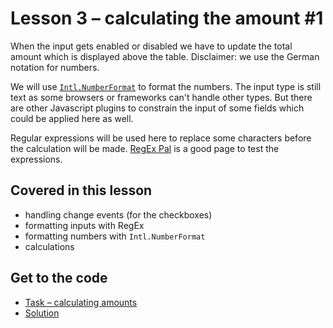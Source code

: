 # Lesson 3 – calculating the amount #1  
  
When the input gets enabled or disabled we have to update the total amount which is displayed above the table.
Disclaimer: we use the German notation for numbers.  
  
We will use
[`Intl.NumberFormat`](https://developer.mozilla.org/en-US/docs/Web/JavaScript/Reference/Global_Objects/NumberFormat)
to format the numbers. The input type is still text as some browsers or frameworks can't handle other types. But there
are other Javascript plugins to constrain the input of some fields which could be applied here as well.  
  
Regular expressions will be used here to replace some characters before the calculation will be made.
[RegEx Pal](https://www.regexpal.com/) is a good page to test the expressions.  
  
## Covered in this lesson

- handling change events (for the checkboxes)  
- formatting inputs with RegEx  
- formatting numbers with `Intl.NumberFormat`  
- calculations  
  
## Get to the code  
  
- [Task – calculating amounts](https://codepen.io/mulithemuli/pen/BaBppVp)  
- [Solution](https://codepen.io/mulithemuli/pen/ZEzLLRR)  
